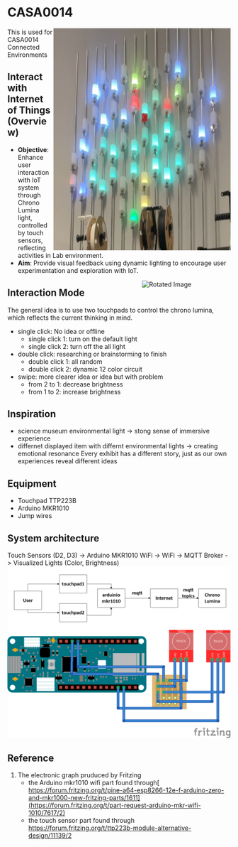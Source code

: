 # CASA0014
<img src="https://github.com/JY-SHENNNN/CASA0014/blob/main/src/allchronoLumina.jpg" alt="Image" height="500" align="right" width="400">

This is used for CASA0014 Connected Environments

## Interact with Internet of Things (Overview)
* **Objective**: Enhance user interaction with IoT system through Chrono Lumina light,
  controlled by touch sensors, reflecting activities in Lab environment.
* **Aim**: Provide visual feedback using dynamic lighting to encourage user
  experimentation and exploration with IoT.
<img src="https://github.com/JY-SHENNNN/CASA0014/blob/main/src/finalenclo.jpg" alt="Rotated Image" align="right" width=200>

## Interaction Mode
The general idea is to use two touchpads to control the chrono lumina, which reflects the current thinking in mind.
* single click: No idea or offline
  - single click 1: turn on the default light
  - single click 2: turn off the all light
* double click: researching or brainstorming to finish
  - double click 1: all random
  - double click 2: dynamic 12 color circuit
* swipe: more clearer idea or idea but with problem
  - from 2 to 1: decrease brightness
  - from 1 to 2: increase brightness

## Inspiration
- science museum environmental light -> stong sense of immersive experience
- differnet displayed item with differnt environmental lights -> creating emotional resonance
Every exhibit has a different story, just as our own experiences reveal different ideas

## Equipment
* Touchpad TTP223B
* Arduino MKR1010
* Jump wires

## System architecture
Touch Sensors (D2, D3) ->
Arduino MKR1010 WiFi ->
WiFi -> MQTT Broker -> Visualized Lights (Color, Brightness)
![](https://github.com/JY-SHENNNN/CASA0014/blob/main/src/flowchart.png)
![](https://github.com/JY-SHENNNN/CASA0014/blob/main/src/electronicCir.png)

## Reference
1. The electronic graph pruduced by Fritzing
   * the Arduino mkr1010 wifi part found through[ https://forum.fritzing.org/t/pine-a64-esp8266-12e-f-arduino-zero-and-mkr1000-new-fritzing-parts/1611](https://forum.fritzing.org/t/part-request-arduino-mkr-wifi-1010/7617/2)
   * the touch sensor part found through https://forum.fritzing.org/t/ttp223b-module-alternative-design/11139/2
